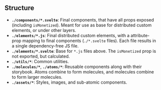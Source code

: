 ## Structure

- **`./components/*.svelte`**: Final components, that have all props exposed (including `isMonetized`). Meant for use as base for distributed custom elements, or under other layers.
- **`./elements/*.js`**: Final distributed custom elements, with a attribute-prop mapping to final components (`./*.svelte` files). Each file results in a single dependency-free JS file.
- **`./elements/*.svelte`**: Base for `*.js` files above. The `isMonetized` prop is not exported, but calculated.
- **`./utils/*`**: Common utilities.
- **`./molecules/*`**, **`./atoms/*`**: Reusable components along with their storybook. Atoms combine to form molecules, and molecules combine to form larger molecules.
- **`./assets/*`**: Styles, images, and sub-atomic components.
